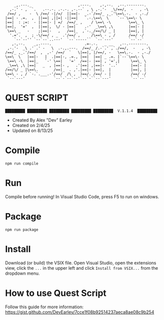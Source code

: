 ```
    _,.---._                     ,----.    ,-,--.  ,--.--------.  
  ,-.' - ,  `.   .--.-. .-.-. ,-.--` , \ ,-.'-  _\/==/,  -   , -\ 
 /==/ ,    -  \ /==/ -|/=/  ||==|-  _.-`/==/_ ,_.'\==\.-.  - ,-./ 
|==| - .=.  ,  ||==| ,||=| -||==|   `.-.\==\  \    `--`\==\- \    
|==|  : ;=:  - ||==|- | =/  /==/_ ,    / \==\ -\        \==\_ \   
|==|,  '='  ,  ||==|,  \/ - |==|    .-'  _\==\ ,\       |==|- |   
 \==\ _   -    ;|==|-   ,   /==|_  ,`-._/==/\/ _ |      |==|, |   
  '.='.  ,  ; -\/==/ , _  .'/==/ ,     /\==\ - , /      /==/ -/   
    `--`--'' `--`--`..---'  `--`-----``  `--`---'       `--`--`   
   ,-,--.    _,.----.               .=-.-.   _ __   ,--.--------. 
 ,-.'-  _\ .' .' -   \  .-.,.---.  /==/_ /.-`.' ,`./==/,  -   , -\
/==/_ ,_.'/==/  ,  ,-' /==/  `   \|==|, |/==/, -   \==\.-.  - ,-./
\==\  \   |==|-   |  .|==|-, .=., |==|  |==| _ .=. |`--`\==\- \   
 \==\ -\  |==|_   `-' \==|   '='  /==|- |==| , '=',|     \==\_ \  
 _\==\ ,\ |==|   _  , |==|- ,   .'|==| ,|==|-  '..'      |==|- |  
/==/\/ _ |\==\.       /==|_  . ,'.|==|- |==|,  |         |==|, |  
\==\ - , / `-.`.___.-'/==/  /\ ,  )==/. /==/ - |         /==/ -/  
 `--`---'             `--`-`--`--'`--`-``--`---'         `--`--`  

```
# QUEST SCRIPT


```
█████████ █████████ █████████ █████████ █████████  V.1.1.4  █████████
```

- Created By Alex "Dev" Earley 
- Created on 2/4/25 
- Updated on 8/13/25

# Compile
```
npm run compile
```

# Run

Compile before running!
In Visual Studio Code, press F5 to run on windows.

# Package
```
npm run package
```

# Install

Download (or build) the VSIX file. Open Visual Studio, open the extensions view, click the `...` in the upper left and click `Install from VSIX...` from the dropdown menu.

# How to use Quest Script

Follow this guide for more information: https://gist.github.com/DevEarley/7cce1f08b92514237aeca8ae08c9b254

